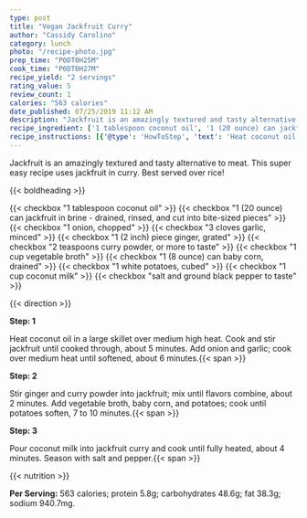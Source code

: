 ```yaml
---
type: post
title: "Vegan Jackfruit Curry"
author: "Cassidy Carolino"
category: lunch
photo: "/recipe-photo.jpg"
prep_time: "P0DT0H25M"
cook_time: "P0DT0H27M"
recipe_yield: "2 servings"
rating_value: 5
review_count: 1
calories: "563 calories"
date_published: 07/25/2019 11:12 AM
description: "Jackfruit is an amazingly textured and tasty alternative to meat. This super easy recipe uses jackfruit in curry. Best served over rice!"
recipe_ingredient: ['1 tablespoon coconut oil', '1 (20 ounce) can jackfruit in brine - drained, rinsed, and cut into bite-sized pieces', '1 onion, chopped', '3 cloves garlic, minced', '1 (2 inch) piece ginger, grated', '2 teaspoons curry powder, or more to taste', '1 cup vegetable broth', '1 (8 ounce) can baby corn, drained', '1 white potatoes, cubed', '1 cup coconut milk', 'salt and ground black pepper to taste']
recipe_instructions: [{'@type': 'HowToStep', 'text': 'Heat coconut oil in a large skillet over medium high heat. Cook and stir jackfruit until cooked through, about 5 minutes. Add onion and garlic; cook over medium heat until softened, about 6 minutes.\n'}, {'@type': 'HowToStep', 'text': 'Stir ginger and curry powder into jackfruit; mix until flavors combine, about 2 minutes. Add vegetable broth, baby corn, and potatoes; cook until potatoes soften, 7 to 10 minutes.\n'}, {'@type': 'HowToStep', 'text': 'Pour coconut milk into jackfruit curry and cook until fully heated, about 4 minutes. Season with salt and pepper.\n'}]
---
```


Jackfruit is an amazingly textured and tasty alternative to meat. This super easy recipe uses jackfruit in curry. Best served over rice! 

{{< boldheading >}}

{{< checkbox "1 tablespoon coconut oil" >}}
{{< checkbox "1 (20 ounce) can jackfruit in brine - drained, rinsed, and cut into bite-sized pieces" >}}
{{< checkbox "1  onion, chopped" >}}
{{< checkbox "3 cloves garlic, minced" >}}
{{< checkbox "1 (2 inch) piece ginger, grated" >}}
{{< checkbox "2 teaspoons curry powder, or more to taste" >}}
{{< checkbox "1 cup vegetable broth" >}}
{{< checkbox "1 (8 ounce) can baby corn, drained" >}}
{{< checkbox "1  white potatoes, cubed" >}}
{{< checkbox "1 cup coconut milk" >}}
{{< checkbox "salt and ground black pepper to taste" >}}


{{< direction >}}

**Step: 1**

Heat coconut oil in a large skillet over medium high heat. Cook and stir jackfruit until cooked through, about 5 minutes. Add onion and garlic; cook over medium heat until softened, about 6 minutes.{{< span >}}

**Step: 2**

Stir ginger and curry powder into jackfruit; mix until flavors combine, about 2 minutes. Add vegetable broth, baby corn, and potatoes; cook until potatoes soften, 7 to 10 minutes.{{< span >}}

**Step: 3**

Pour coconut milk into jackfruit curry and cook until fully heated, about 4 minutes. Season with salt and pepper.{{< span >}}

{{< nutrition >}}

**Per Serving:** 563 calories; protein 5.8g; carbohydrates 48.6g; fat 38.3g; sodium 940.7mg.